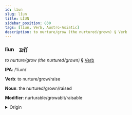 ```yaml
---
id: lîun
slug: lîun
title: LÎUN
sidebar_position: 830
tags: [lîun, Verb, Austro-Asiatic]
description: to nurture/grow (the nurtured/grown) § Verb
---
```


### lîun&emsp;<span kind="abugida">ʓɟɽ̃ʃ</span>

*to nurture/grow (the nurtured/grown)* **§** [Verb](../../tags/Verb)

**IPA**: /ˈli.ʌn/

**Verb**: to nurture/grow/raise

**Noun**: the nurtured/grown/raised

**Modifier**: nurturable/growablt/raisable

<details>
    <summary>Origin</summary>
    Khmer លៀង liəng /liəŋ/<br/>
    <em>Austro-Asiatic Language Family</em>
</details>